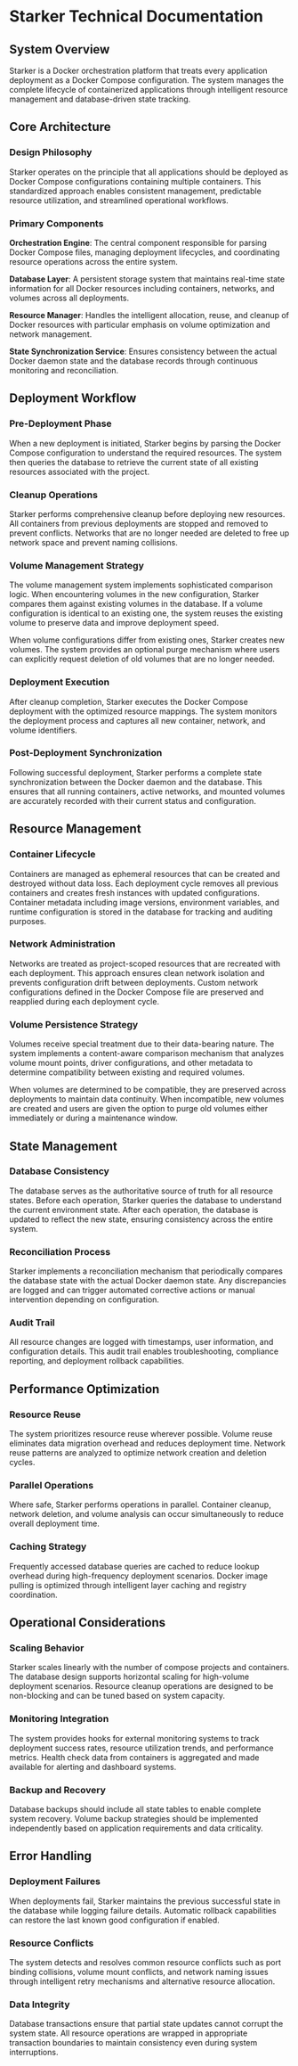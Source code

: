 # Starker Technical Documentation

## System Overview

Starker is a Docker orchestration platform that treats every application deployment as a Docker Compose configuration. The system manages the complete lifecycle of containerized applications through intelligent resource management and database-driven state tracking.

## Core Architecture

### Design Philosophy

Starker operates on the principle that all applications should be deployed as Docker Compose configurations containing multiple containers. This standardized approach enables consistent management, predictable resource utilization, and streamlined operational workflows.

### Primary Components

**Orchestration Engine**: The central component responsible for parsing Docker Compose files, managing deployment lifecycles, and coordinating resource operations across the entire system.

**Database Layer**: A persistent storage system that maintains real-time state information for all Docker resources including containers, networks, and volumes across all deployments.

**Resource Manager**: Handles the intelligent allocation, reuse, and cleanup of Docker resources with particular emphasis on volume optimization and network management.

**State Synchronization Service**: Ensures consistency between the actual Docker daemon state and the database records through continuous monitoring and reconciliation.

## Deployment Workflow

### Pre-Deployment Phase

When a new deployment is initiated, Starker begins by parsing the Docker Compose configuration to understand the required resources. The system then queries the database to retrieve the current state of all existing resources associated with the project.

### Cleanup Operations

Starker performs comprehensive cleanup before deploying new resources. All containers from previous deployments are stopped and removed to prevent conflicts. Networks that are no longer needed are deleted to free up network space and prevent naming collisions.

### Volume Management Strategy

The volume management system implements sophisticated comparison logic. When encountering volumes in the new configuration, Starker compares them against existing volumes in the database. If a volume configuration is identical to an existing one, the system reuses the existing volume to preserve data and improve deployment speed.

When volume configurations differ from existing ones, Starker creates new volumes. The system provides an optional purge mechanism where users can explicitly request deletion of old volumes that are no longer needed.

### Deployment Execution

After cleanup completion, Starker executes the Docker Compose deployment with the optimized resource mappings. The system monitors the deployment process and captures all new container, network, and volume identifiers.

### Post-Deployment Synchronization

Following successful deployment, Starker performs a complete state synchronization between the Docker daemon and the database. This ensures that all running containers, active networks, and mounted volumes are accurately recorded with their current status and configuration.

## Resource Management

### Container Lifecycle

Containers are managed as ephemeral resources that can be created and destroyed without data loss. Each deployment cycle removes all previous containers and creates fresh instances with updated configurations. Container metadata including image versions, environment variables, and runtime configuration is stored in the database for tracking and auditing purposes.

### Network Administration

Networks are treated as project-scoped resources that are recreated with each deployment. This approach ensures clean network isolation and prevents configuration drift between deployments. Custom network configurations defined in the Docker Compose file are preserved and reapplied during each deployment cycle.

### Volume Persistence Strategy

Volumes receive special treatment due to their data-bearing nature. The system implements a content-aware comparison mechanism that analyzes volume mount points, driver configurations, and other metadata to determine compatibility between existing and required volumes.

When volumes are determined to be compatible, they are preserved across deployments to maintain data continuity. When incompatible, new volumes are created and users are given the option to purge old volumes either immediately or during a maintenance window.

## State Management

### Database Consistency

The database serves as the authoritative source of truth for all resource states. Before each operation, Starker queries the database to understand the current environment state. After each operation, the database is updated to reflect the new state, ensuring consistency across the entire system.

### Reconciliation Process

Starker implements a reconciliation mechanism that periodically compares the database state with the actual Docker daemon state. Any discrepancies are logged and can trigger automated corrective actions or manual intervention depending on configuration.

### Audit Trail

All resource changes are logged with timestamps, user information, and configuration details. This audit trail enables troubleshooting, compliance reporting, and deployment rollback capabilities.

## Performance Optimization

### Resource Reuse

The system prioritizes resource reuse wherever possible. Volume reuse eliminates data migration overhead and reduces deployment time. Network reuse patterns are analyzed to optimize network creation and deletion cycles.

### Parallel Operations

Where safe, Starker performs operations in parallel. Container cleanup, network deletion, and volume analysis can occur simultaneously to reduce overall deployment time.

### Caching Strategy

Frequently accessed database queries are cached to reduce lookup overhead during high-frequency deployment scenarios. Docker image pulling is optimized through intelligent layer caching and registry coordination.

## Operational Considerations

### Scaling Behavior

Starker scales linearly with the number of compose projects and containers. The database design supports horizontal scaling for high-volume deployment scenarios. Resource cleanup operations are designed to be non-blocking and can be tuned based on system capacity.

### Monitoring Integration

The system provides hooks for external monitoring systems to track deployment success rates, resource utilization trends, and performance metrics. Health check data from containers is aggregated and made available for alerting and dashboard systems.

### Backup and Recovery

Database backups should include all state tables to enable complete system recovery. Volume backup strategies should be implemented independently based on application requirements and data criticality.

## Error Handling

### Deployment Failures

When deployments fail, Starker maintains the previous successful state in the database while logging failure details. Automatic rollback capabilities can restore the last known good configuration if enabled.

### Resource Conflicts

The system detects and resolves common resource conflicts such as port binding collisions, volume mount conflicts, and network naming issues through intelligent retry mechanisms and alternative resource allocation.

### Data Integrity

Database transactions ensure that partial state updates cannot corrupt the system state. All resource operations are wrapped in appropriate transaction boundaries to maintain consistency even during system interruptions.